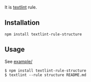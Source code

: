 It is [textlint](https://github.com/azu/textlint "textlint") rule.

## Installation

    npm install textlint-rule-structure

## Usage

See [example/](example/)

    $ npm install textlint-rule-structure
    $ textlint --rule structure README.md
